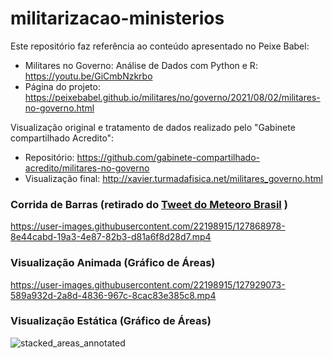 # militarizacao-ministerios

Este repositório faz referência ao conteúdo apresentado no Peixe Babel:
* Militares no Governo: Análise de Dados com Python e R: https://youtu.be/GiCmbNzkrbo
* Página do projeto: https://peixebabel.github.io/militares/no/governo/2021/08/02/militares-no-governo.html

Visualização original e tratamento de dados realizado pelo "Gabinete compartilhado Acredito":
* Repositório: https://github.com/gabinete-compartilhado-acredito/militares-no-governo
* Visualização final: http://xavier.turmadafisica.net/militares_governo.html

### Corrida de Barras (retirado do [Tweet do Meteoro Brasil](https://twitter.com/meteoro_br/status/1414972286868803593) )

https://user-images.githubusercontent.com/22198915/127868978-8e44cabd-19a3-4e87-82b3-d81a6f8d28d7.mp4


### Visualização Animada (Gráfico de Áreas)

https://user-images.githubusercontent.com/22198915/127929073-589a932d-2a8d-4836-967c-8cac83e385c8.mp4


### Visualização Estática (Gráfico de Áreas)

![stacked_areas_annotated](https://user-images.githubusercontent.com/22198915/127873044-24bd7879-2d23-4f6c-9212-2193e7803c9d.png)





